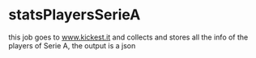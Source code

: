 # statsPlayersSerieA
this job goes to www.kickest.it and collects and stores all the info of the players of Serie A, the output is a json
